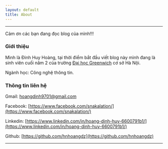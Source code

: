 ```yaml
---
layout: default
title: About
---
```


<hr>

Cảm ơn các bạn đang đọc blog của mình!!! 

### **Giới thiệu**

Mình là Đinh Huy Hoàng, tại thời điểm bắt đầu viết blog này mình đang là sinh viên cuối năm 2 của trường [Đại học Greenwich](https://www.facebook.com/GreenwichVietnam) cơ sở Hà Nội.

Ngành học: Công nghệ thông tin.

### **Thông tin liên hệ**

Gmail: hoangdinh9701@gmail.com

Facebook: [https://www.facebook.com/snakalation/](https://www.facebook.com/snakalation/)

Linkedin: [https://www.linkedin.com/in/hoang-dinh-huy-6600791b1/](https://www.linkedin.com/in/hoang-dinh-huy-6600791b1/)

Github: [https://github.com/hnhoangdz](https://github.com/hnhoangdz)

<hr>